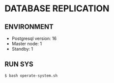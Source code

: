 # DATABASE REPLICATION

## ENVIRONMENT
- Postgresql version: 16
- Master node: 1
- Standby: 1

## RUN SYS
```
$ bash operate-system.sh
```